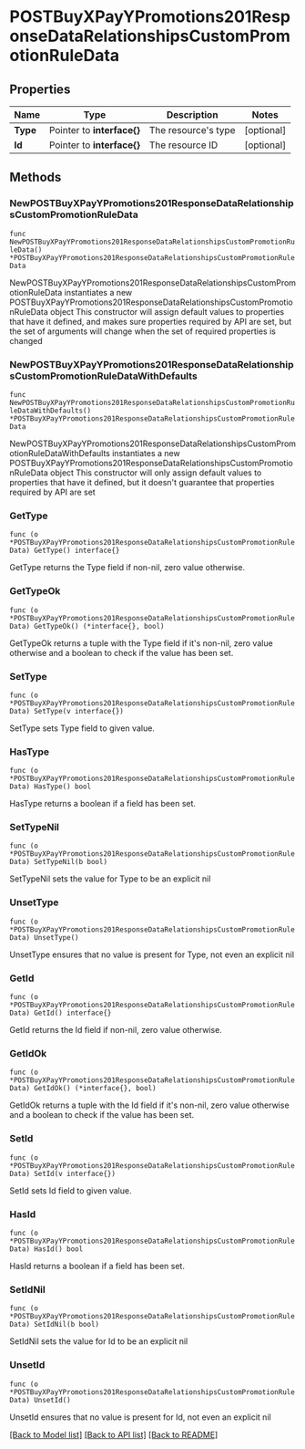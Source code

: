 # POSTBuyXPayYPromotions201ResponseDataRelationshipsCustomPromotionRuleData

## Properties

Name | Type | Description | Notes
------------ | ------------- | ------------- | -------------
**Type** | Pointer to **interface{}** | The resource&#39;s type | [optional] 
**Id** | Pointer to **interface{}** | The resource ID | [optional] 

## Methods

### NewPOSTBuyXPayYPromotions201ResponseDataRelationshipsCustomPromotionRuleData

`func NewPOSTBuyXPayYPromotions201ResponseDataRelationshipsCustomPromotionRuleData() *POSTBuyXPayYPromotions201ResponseDataRelationshipsCustomPromotionRuleData`

NewPOSTBuyXPayYPromotions201ResponseDataRelationshipsCustomPromotionRuleData instantiates a new POSTBuyXPayYPromotions201ResponseDataRelationshipsCustomPromotionRuleData object
This constructor will assign default values to properties that have it defined,
and makes sure properties required by API are set, but the set of arguments
will change when the set of required properties is changed

### NewPOSTBuyXPayYPromotions201ResponseDataRelationshipsCustomPromotionRuleDataWithDefaults

`func NewPOSTBuyXPayYPromotions201ResponseDataRelationshipsCustomPromotionRuleDataWithDefaults() *POSTBuyXPayYPromotions201ResponseDataRelationshipsCustomPromotionRuleData`

NewPOSTBuyXPayYPromotions201ResponseDataRelationshipsCustomPromotionRuleDataWithDefaults instantiates a new POSTBuyXPayYPromotions201ResponseDataRelationshipsCustomPromotionRuleData object
This constructor will only assign default values to properties that have it defined,
but it doesn't guarantee that properties required by API are set

### GetType

`func (o *POSTBuyXPayYPromotions201ResponseDataRelationshipsCustomPromotionRuleData) GetType() interface{}`

GetType returns the Type field if non-nil, zero value otherwise.

### GetTypeOk

`func (o *POSTBuyXPayYPromotions201ResponseDataRelationshipsCustomPromotionRuleData) GetTypeOk() (*interface{}, bool)`

GetTypeOk returns a tuple with the Type field if it's non-nil, zero value otherwise
and a boolean to check if the value has been set.

### SetType

`func (o *POSTBuyXPayYPromotions201ResponseDataRelationshipsCustomPromotionRuleData) SetType(v interface{})`

SetType sets Type field to given value.

### HasType

`func (o *POSTBuyXPayYPromotions201ResponseDataRelationshipsCustomPromotionRuleData) HasType() bool`

HasType returns a boolean if a field has been set.

### SetTypeNil

`func (o *POSTBuyXPayYPromotions201ResponseDataRelationshipsCustomPromotionRuleData) SetTypeNil(b bool)`

 SetTypeNil sets the value for Type to be an explicit nil

### UnsetType
`func (o *POSTBuyXPayYPromotions201ResponseDataRelationshipsCustomPromotionRuleData) UnsetType()`

UnsetType ensures that no value is present for Type, not even an explicit nil
### GetId

`func (o *POSTBuyXPayYPromotions201ResponseDataRelationshipsCustomPromotionRuleData) GetId() interface{}`

GetId returns the Id field if non-nil, zero value otherwise.

### GetIdOk

`func (o *POSTBuyXPayYPromotions201ResponseDataRelationshipsCustomPromotionRuleData) GetIdOk() (*interface{}, bool)`

GetIdOk returns a tuple with the Id field if it's non-nil, zero value otherwise
and a boolean to check if the value has been set.

### SetId

`func (o *POSTBuyXPayYPromotions201ResponseDataRelationshipsCustomPromotionRuleData) SetId(v interface{})`

SetId sets Id field to given value.

### HasId

`func (o *POSTBuyXPayYPromotions201ResponseDataRelationshipsCustomPromotionRuleData) HasId() bool`

HasId returns a boolean if a field has been set.

### SetIdNil

`func (o *POSTBuyXPayYPromotions201ResponseDataRelationshipsCustomPromotionRuleData) SetIdNil(b bool)`

 SetIdNil sets the value for Id to be an explicit nil

### UnsetId
`func (o *POSTBuyXPayYPromotions201ResponseDataRelationshipsCustomPromotionRuleData) UnsetId()`

UnsetId ensures that no value is present for Id, not even an explicit nil

[[Back to Model list]](../README.md#documentation-for-models) [[Back to API list]](../README.md#documentation-for-api-endpoints) [[Back to README]](../README.md)


